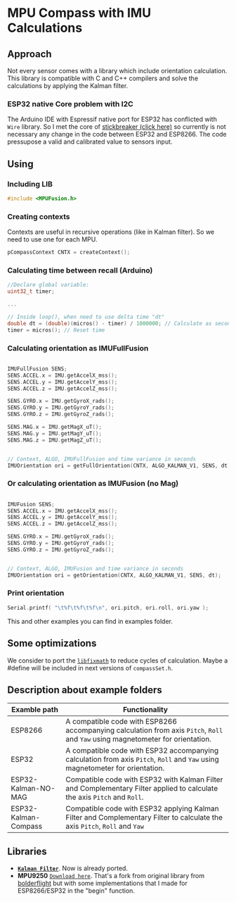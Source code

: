 # MPU Compass with IMU Calculations

## Approach
Not every sensor comes with a library which include orientation calculation.
This library is compatible with C and C++ compilers and solve the calculations by applying the Kalman filter.

### ESP32 native Core problem with I2C
The Arduino IDE with Espressif native port for ESP32 has conflicted with `Wire` library.
So I met the core of [stickbreaker (click here)](https://github.com/stickbreaker/arduino-esp32/tree/patch-2) so currently is not necessary any change in the code between ESP32 and ESP8266.
The code pressupose a valid and calibrated value to sensors input.


## Using
### Including LIB
```C
#include <MPUFusion.h>
```

### Creating contexts
Contexts are useful in recursive operations (like in Kalman filter). So we need to use one for each MPU.
```C
pCompassContext CNTX = createContext();
```

### Calculating time between recall (Arduino)
```C
//Declare global variable:
uint32_t timer;

...

// Inside loop(), when need to use delta time "dt"
double dt = (double)(micros() - timer) / 1000000; // Calculate as second
timer = micros(); // Reset time

```

### Calculating orientation as IMUFullFusion
```C

IMUFullFusion SENS;
SENS.ACCEL.x = IMU.getAccelX_mss();
SENS.ACCEL.y = IMU.getAccelY_mss();
SENS.ACCEL.z = IMU.getAccelZ_mss();

SENS.GYRO.x = IMU.getGyroX_rads();
SENS.GYRO.y = IMU.getGyroY_rads();
SENS.GYRO.z = IMU.getGyroZ_rads();

SENS.MAG.x = IMU.getMagX_uT();
SENS.MAG.y = IMU.getMagY_uT();
SENS.MAG.z = IMU.getMagZ_uT();


// Context, ALGO, IMUFullFusion and time variance in seconds
IMUOrientation ori = getFullOrientation(CNTX, ALGO_KALMAN_V1, SENS, dt);

```

### Or calculating orientation as IMUFusion (no Mag)
```C

IMUFusion SENS;
SENS.ACCEL.x = IMU.getAccelX_mss();
SENS.ACCEL.y = IMU.getAccelY_mss();
SENS.ACCEL.z = IMU.getAccelZ_mss();

SENS.GYRO.x = IMU.getGyroX_rads();
SENS.GYRO.y = IMU.getGyroY_rads();
SENS.GYRO.z = IMU.getGyroZ_rads();


// Context, ALGO, IMUFusion and time variance in seconds
IMUOrientation ori = getOrientation(CNTX, ALGO_KALMAN_V1, SENS, dt);

```

### Print orientation
```C
Serial.printf( "\t%f\t%f\t%f\n", ori.pitch, ori.roll, ori.yaw );
```

This and other examples you can find in examples folder.

## Some optimizations
We consider to port the [`libfixmath`](https://code.google.com/archive/p/libfixmath/) to reduce cycles of calculation. Maybe a #define will be included in next versions of `compassSet.h`.

## Description about example folders
| Examble path | Functionality |
| --- | --- |
| ESP8266 | A compatible code with ESP8266 accompanying calculation from axis `Pitch`, `Roll` and `Yaw` using magnetometer for orientation. |
| ESP32 | A compatible code with ESP32 accompanying calculation from axis `Pitch`, `Roll` and `Yaw` using magnetometer for orientation. |
| ESP32-Kalman-NO-MAG | Compatible code with ESP32 with Kalman Filter and Complementary Filter applied to calculate the axis `Pitch` and `Roll`. |
| ESP32-Kalman-Compass | Compatible code with ESP32 applying Kalman Filter and Complementary Filter to calculate the axis `Pitch`, `Roll` and `Yaw` |

## Libraries
- **[`Kalman Filter`](https://github.com/TKJElectronics/KalmanFilter)**. Now is already ported.
- **MPU9250** [`Download here`](https://github.com/jeimison3/MPU9250). That's a fork from original library from [bolderflight](https://github.com/bolderflight/MPU9250) but with some implementations that I made for ESP8266/ESP32 in the "begin" function.
